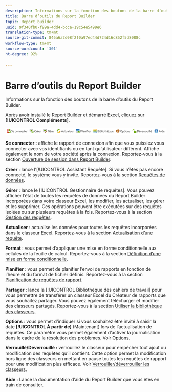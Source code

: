 ```yaml
---
description: Informations sur la fonction des boutons de la barre d’outils du Report Builder.
title: Barre d’outils du Report Builder
topic: Report builder
uuid: 9f340fb0-f99a-4dd4-bcca-19c54e5499e6
translation-type: tm+mt
source-git-commit: 846a6a2d08f2f0a97ed44d724d16c852f5d8088c
workflow-type: tm+mt
source-wordcount: '301'
ht-degree: 92%

---
```



# Barre d’outils du Report Builder

Informations sur la fonction des boutons de la barre d’outils du Report Builder.

Après avoir installé le Report Builder et démarré Excel, cliquez sur **[!UICONTROL Compléments]**.

![](assets/report_builder_toolbar.png)

**Se connecter :** affiche le   rapport de connexion afin que vous puissiez vous connecter avec vos identifiants ou en tant qu’utilisateur différent. Affiche également le nom de votre société après la connexion. Reportez-vous à la section [Ouverture de session dans Report Builder](/help/analyze/report-builder/setup/login.md).

**Créer** : lance l’[!UICONTROL Assistant Requête]. Si vous n’êtes pas encore connecté, le système vous y invite. Reportez-vous à la section [Requêtes de données](/help/analyze/report-builder/data-requests/data-requests.md).

**Gérer** : lance le [!UICONTROL Gestionnaire de requêtes]. Vous pouvez afficher l’état de toutes les requêtes de données du Report Builder incorporées dans votre classeur Excel, les modifier, les actualiser, les gérer et les supprimer. Ces opérations peuvent être exécutées sur des requêtes isolées ou sur plusieurs requêtes à la fois. Reportez-vous à la section [Gestion des requêtes](/help/analyze/report-builder/manage-requests/r-arb-manage-requests.md).

**Actualiser** : actualise les données pour toutes les requêtes incorporées dans le classeur Excel. Reportez-vous à la section [Actualisation d’une requête](/help/analyze/report-builder/manage-requests/t-refresh-a-request.md).

**Format** : vous permet d’appliquer une mise en forme conditionnelle aux cellules de la feuille de calcul. Reportez-vous à la section [Définition d’une mise en forme conditionnelle](/help/analyze/report-builder/manage-requests/specify-conditional-formatting.md).

**Planifier** : vous permet de planifier l’envoi de rapports en fonction de l’heure et du format de fichier définis. Reportez-vous à la section [Planification de requêtes de rapport](/help/analyze/report-builder/schedule-report-requests.md).

**Partager** : lance la [!UICONTROL Bibliothèque des cahiers de travail] pour vous permettre de transférer un classeur Excel du Créateur de rapports que vous souhaitez partager. Vous pouvez également télécharger et modifier des classeurs partagés. Reportez-vous à la section [Utiliser la bibliothèque des classeurs](/help/analyze/report-builder/workbook-library/t-upload-a-workbook.md).

**Options** : vous permet d’indiquer si vous souhaitez être invité à saisir la date **[!UICONTROL À partir de]** (Maintenant) lors de l’actualisation de requêtes. Ce paramètre vous permet également d’activer la journalisation dans le cadre de la résolution des problèmes. Voir [Options](/help/analyze/report-builder/options.md).

**Verrouillé/Déverrouillé :** verrouillez le classeur pour empêcher tout ajout ou modification des requêtes qu’il contient. Cette option permet la modification hors ligne des classeurs en mettant en pause toutes les requêtes de rapport pour une modification plus efficace. Voir [Verrouiller/déverrouiller les classeurs](/help/analyze/report-builder/workbook-library/protect-wb.md).

**Aide :** Lance la documentation d’aide du Report Builder que vous êtes en train de consulter.
